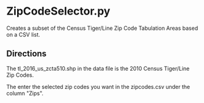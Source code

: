 # ZipCodeSelector.py

Creates a subset of the Census Tiger/Line Zip Code Tabulation Areas based on a CSV list.

## Directions

The tl_2016_us_zcta510.shp in the data file is the 2010 Census Tiger/Line Zip Codes.

The enter the selected zip codes you want in the zipcodes.csv under the column "Zips".
